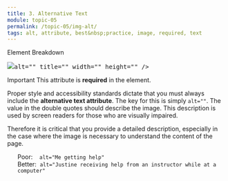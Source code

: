 ```yaml
---
title: 3. Alternative Text
module: topic-05
permalink: /topic-05/img-alt/
tags: alt, attribute, best&nbsp;practice, image, required, text
---
```


<div class="divider-heading"></div>


<div id="code-heading">Element Breakdown <i class="fas fa-battery-half"></i></div>
<pre id="breakdown-block">
<img src="#" <span class="pulsate">alt=""</span> title="" width="" height="" />
</pre>


<span class="label label-danger">Important</span> This attribute is <b>required</b> in the element.

Proper style and accessibility standards dictate that you must always include the **alternative text attribute**. The key for this is simply `alt=""`. The value in the double quotes should describe the image. This description is used by screen readers for those who are visually impaired.

Therefore it is critical that you provide a detailed description, especially in the case where the image is necessary to understand the content of the page.

<ul style="list-style-type: none">
  <li class="icon-con"> Poor: &nbsp;&nbsp;&nbsp;<code>alt="Me getting help"</code></li>
  <li class="icon-pro"> Better: &nbsp;<code>alt="Justine receiving help from an instructor while at a computer"</code></li>
</ul>
